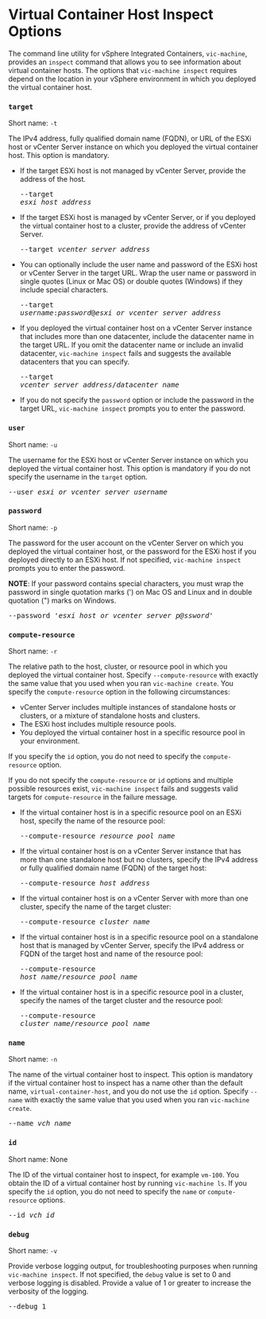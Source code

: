 #  Virtual Container Host Inspect Options #

The command line utility for vSphere Integrated Containers, `vic-machine`, provides an `inspect` command that allows you to see information about virtual container hosts. The options that `vic-machine inspect` requires depend on the location in your vSphere environment in which you deployed the virtual container host.

### `target` ###

Short name: `-t`

The IPv4 address, fully qualified domain name (FQDN), or URL of the ESXi host or vCenter Server instance on which you deployed the virtual container host. This option is mandatory.

- If the target ESXi host is not managed by vCenter Server, provide the address of the host.<pre>--target <i>esxi_host_address</i></pre>
- If the target ESXi host is managed by vCenter Server, or if you deployed the virtual container host to a cluster, provide the address of vCenter Server.<pre>--target <i>vcenter_server_address</i></pre>
- You can optionally include the user name and password of the ESXi host or vCenter Server in the target URL. Wrap the user name or password in single quotes (Linux or Mac OS) or double quotes (Windows) if they include special characters.<pre>--target <i>username</i>:<i>password</i>@<i>esxi_or_vcenter_server_address</i></pre>
- If you deployed the virtual container host on a vCenter Server instance that includes more than one datacenter, include the datacenter name in the target URL. If you omit the datacenter name or include an invalid datacenter, `vic-machine inspect` fails and suggests the available datacenters that you can specify.<pre>--target <i>vcenter_server_address</i>/<i>datacenter_name</i></pre>
- If you do not specify the `password` option or include the password in the target URL, `vic-machine inspect` prompts you to enter the password.

### `user` ###

Short name: `-u`

The username for the ESXi host or vCenter Server instance on which you deployed the virtual container host. This option is mandatory if you do not specify the username in the `target` option.

<pre>--user <i>esxi_or_vcenter_server_username</i></pre>

### `password` ###

Short name: `-p`

The password for the user account on the vCenter Server on which you  deployed the virtual container host, or the password for the ESXi host if you deployed directly to an ESXi host. If not specified, `vic-machine inspect` prompts you to enter the password.

**NOTE**: If your password contains special characters, you must wrap the password in single quotation marks (') on Mac OS and Linux and in double quotation (") marks on Windows.

<pre>--password '<i>esxi_host_or_vcenter_server_p@ssword</i>'</pre>

### `compute-resource` ###

Short name: `-r`

The relative path to the host, cluster, or resource pool in which you deployed the virtual container host. Specify `--compute-resource` with exactly the same value that you used when you ran `vic-machine create`. You specify the `compute-resource` option in the following circumstances:

- vCenter Server includes multiple instances of standalone hosts or clusters, or a mixture of standalone hosts and clusters.
- The ESXi host includes multiple resource pools. 
- You deployed the virtual container host in a specific resource pool in your environment. 

If you specify the `id` option, you do not need to specify the `compute-resource` option.

If you do not specify the `compute-resource` or `id` options and multiple possible resources exist, `vic-machine inspect` fails and suggests valid targets for `compute-resource` in the failure message. 

* If the virtual container host is in a specific resource pool on an ESXi host, specify the name of the resource pool: <pre>--compute-resource  <i>resource_pool_name</i></pre>
* If the virtual container host is on a vCenter Server instance that has more than one standalone host but no clusters, specify the IPv4 address or fully qualified domain name (FQDN) of the target host:<pre>--compute-resource <i>host_address</i></pre>
* If the virtual container host is on a vCenter Server with more than one cluster, specify the name of the target cluster: <pre>--compute-resource <i>cluster_name</i></pre>
* If the virtual container host is in a specific resource pool on a standalone host that is managed by vCenter Server, specify the IPv4 address or FQDN of the target host and name of the resource pool:<pre>--compute-resource <i>host_name</i>/<i>resource_pool_name</i></pre>
* If the virtual container host is in a specific resource pool in a cluster, specify the names of the target cluster and the resource pool:<pre>--compute-resource <i>cluster_name</i>/<i>resource_pool_name</i></pre>

### `name` ###

Short name: `-n`

The name of the virtual container host to inspect. This option is mandatory if the virtual container host to inspect has a name other than the default name, `virtual-container-host`, and you do not use the `id` option. Specify `--name` with exactly the same value that you used when you ran `vic-machine create`.

<pre>--name <i>vch_name</i></pre>

### `id` ###

Short name: None

The ID of the virtual container host to inspect, for example `vm-100`.  You obtain the ID of a virtual container host by running `vic-machine ls`. If you specify the `id` option, you do not need to specify the `name` or `compute-resource` options.

<pre>--id <i>vch_id</i></pre>

### `debug` ###
Short name: `-v`

Provide verbose logging output, for troubleshooting purposes when running `vic-machine inspect`. If not specified, the `debug` value is set to 0 and verbose logging is disabled. Provide a value of 1 or greater to increase the verbosity of the logging.

<pre>--debug 1</pre>